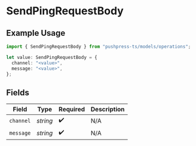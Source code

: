 # SendPingRequestBody

## Example Usage

```typescript
import { SendPingRequestBody } from "pushpress-ts/models/operations";

let value: SendPingRequestBody = {
  channel: "<value>",
  message: "<value>",
};
```

## Fields

| Field              | Type               | Required           | Description        |
| ------------------ | ------------------ | ------------------ | ------------------ |
| `channel`          | *string*           | :heavy_check_mark: | N/A                |
| `message`          | *string*           | :heavy_check_mark: | N/A                |
